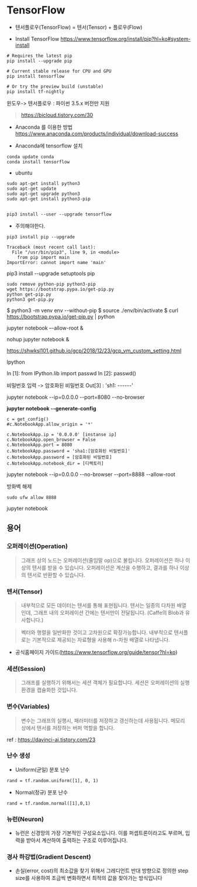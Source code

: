 # TensorFlow

+ 텐서플로우(TensorFlow) =  텐서(Tensor) + 플로우(Flow) 

+ Install TensorFlow
https://www.tensorflow.org/install/pip?hl=ko#system-install

```
# Requires the latest pip
pip install --upgrade pip

# Current stable release for CPU and GPU
pip install tensorflow

# Or try the preview build (unstable)
pip install tf-nightly
```

윈도우-> 텐서플로우 : 파이썬 3.5.x 버전만 지원
> https://bicloud.tistory.com/30

+ Anaconda 를 이용한 방법
https://www.anaconda.com/products/individual/download-success


+ Anaconda에 tensorflow 설치
```
conda update conda
conda install tensorflow
```

+ ubuntu

```
sudo apt-get install python3
sudo apt-get update
sudo apt-get upgrade python3
sudo apt-get install python3-pip


pip3 install --user --upgrade tensorflow
```

+  주의해야한다. 
```
pip3 install pip --upgrade
```
```
Traceback (most recent call last):
  File "/usr/bin/pip3", line 9, in <module>
    from pip import main
ImportError: cannot import name 'main'
```

pip3 install --upgrade setuptools pip

```
sudo remove python-pip python3-pip
wget https://bootstrap.pypa.io/get-pip.py
python get-pip.py
python3 get-pip.py
```
$ python3 -m venv env --without-pip
$ source ./env/bin/activate
$ curl https://bootstrap.pypa.io/get-pip.py | python


jupyter notebook –-allow-root &

nohup jupyter notebook &


https://shwksl101.github.io/gcp/2018/12/23/gcp_vm_custom_setting.html


Ipython

In [1]: from IPython.lib import passwd
In [2]: passwd()

비밀번호 입력
-> 암호화된 비밀번호
Out[3] : 'sh1: ------'

jupyter notebook --ip=0.0.0.0 --port=8080 --no-browser

**jupyter notebook --generate-config**

```
c = get_config()
#c.NotebookApp.allow_origin = '*'

c.NotebookApp.ip = '0.0.0.0' [instanse ip]
c.NotebookApp.open_browser = False
c.NotebookApp.port = 8080
c.NotebookApp.password = 'sha1:[암호화된 비밀번호]'
c.NotebookApp.password = [암호화된 비밀번호]
c.NotebookApp.notebook_dir = [디렉토리]
```

jupyter notebook --ip=0.0.0.0 --no-browser --port=8888 --allow-root


방화벽 해제
```
sudo ufw allow 8888
```

jupyter notebook


## **용어**
### **오퍼레이션(Operation)**
> 그래프 상의 노드는 오퍼레이션(줄임말 op)으로 불립니다. 오퍼레이션은 하나 이상의 텐서를 받을 수 있습니다. 오퍼레이션은 계산을 수행하고, 결과를 하나 이상의 텐서로 반환할 수 있습니다.

### **텐서(Tensor)**
>내부적으로 모든 데이터는 텐서를 통해 표현됩니다. 텐서는 일종의 다차원 배열인데, 그래프 내의 오퍼레이션 간에는 텐서만이 전달됩니다. (Caffe의 Blob과 유사합니다.)

> 벡터와 행렬을 일반화한 것이고 고차원으로 확장가능합니다. 내부적으로 텐서플로는 기본적으로 제공되는 자료형을 사용해 n-차원 배열로 나타냅니다.
- 공식홈페이지 가이드(https://www.tensorflow.org/guide/tensor?hl=ko)

### **세션(Session)**
> 그래프를 실행하기 위해서는 세션 객체가 필요합니다. 세션은 오퍼레이션의 실행 환경을 캡슐화한 것입니다.

### **변수(Variables)**
> 변수는 그래프의 실행시, 패러미터를 저장하고 갱신하는데 사용됩니다. 메모리 상에서 텐서를 저장하는 버퍼 역할을 합니다.


ref : https://davinci-ai.tistory.com/23


### **난수 생성**

+ Uniform(균일) 분포 난수
```
rand = tf.random.uniform([1], 0, 1)
```
+ Normal(정규) 분포 난수
```
rand = tf.random.normal([1],0,1)
```

### **뉴런(Neuron)**

+ 뉴런은 신경망의 가장 기본적인 구성요소입니다. 이를 퍼셉트론이라고도 부르며, 입력을 받아서 계산하여 출력하는 구조로 이루어집니다.

### **경사 하강법(Gradient Descent)**
+ 손실(error, cost)의 최소값을 찾기 위해서 그레디언트 반대 방향으로 정의한 step size를 사용하여 조금씩 변화하면서 최적의 값을 찾아가는 방식입니다